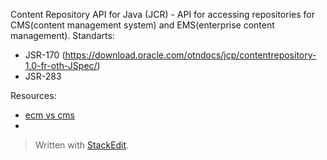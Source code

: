 Content Repository API for Java (JCR) - API for accessing repositories for CMS(content management system) and EMS(enterprise content management).
Standarts:

 - JSR-170 (https://download.oracle.com/otndocs/jcp/contentrepository-1.0-fr-oth-JSpec/)
 - JSR-283

Resources:

 - [ecm vs cms](https://www.aodocs.com/blog/ecm-vs-cms-difference)
 - 

> Written with [StackEdit](https://stackedit.io/).
<!--stackedit_data:
eyJoaXN0b3J5IjpbMjExMjUyMjM5LC0zMDQxMDUzMDddfQ==
-->